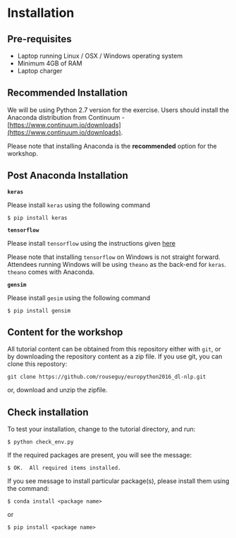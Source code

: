 # Installation

## Pre-requisites
* Laptop running Linux / OSX / Windows operating system
* Minimum 4GB of RAM
* Laptop charger

## Recommended Installation
We will be using Python 2.7 version for the exercise. Users should install the Anaconda distribution from Continuum - [https://www.continuum.io/downloads](https://www.continuum.io/downloads).

Please note that installing Anaconda is the **recommended** option for the workshop.

## Post Anaconda Installation

**`keras`**

Please install `keras` using the following command

    $ pip install keras

**`tensorflow`**

Please install `tensorflow` using the instructions given [here](https://www.tensorflow.org/versions/r0.9/get_started/os_setup.html)

Please note that installing `tensorflow` on Windows is not straight forward. Attendees running Windows will be using `theano` as the back-end for `keras`. `theano` comes with Anaconda.
 
**`gensim`**

Please install `gesim` using the following command

    $ pip install gensim



## Content for the workshop

All tutorial content can be obtained from this repository either with `git`, or by downloading the repository content as a zip file. If you use git, you can clone this repostory:

```git clone https://github.com/rouseguy/europython2016_dl-nlp.git```

or, download and unzip the zipfile.

## Check installation

To test your installation, change to the tutorial directory, and run:

    $ python check_env.py

If the required packages are present, you will see the message:

    $ OK.  All required items installed.

If you see message to install particular package(s), please install them using the command:
    
    $ conda install <package name>
or
    
    $ pip install <package name>
    


